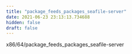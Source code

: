 ```yaml
---
title: "package_feeds_packages_seafile-server"
date: 2021-06-23 23:13:13.734688
hidden: false
draft: false
---
```


x86/64/package_feeds_packages_seafile-server

